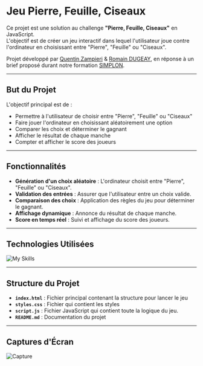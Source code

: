 # Jeu Pierre, Feuille, Ciseaux

Ce projet est une solution au challenge **"Pierre, Feuille, Ciseaux"** en JavaScript.  
L'objectif est de créer un jeu interactif dans lequel l'utilisateur joue contre l'ordinateur en choisissant entre "Pierre", "Feuille" ou "Ciseaux".

Projet développé par [Quentin Zampieri](https://github.com/Quentin384) & [Romain DUGEAY](https://github.com/Zadig2b), en réponse à un brief proposé durant notre formation [SIMPLON](https://www.simplon.co/).

---

## But du Projet

L'objectif principal est de :

- Permettre à l'utilisateur de choisir entre "Pierre", "Feuille" ou "Ciseaux"
- Faire jouer l'ordinateur en choisissant aléatoirement une option
- Comparer les choix et déterminer le gagnant
- Afficher le résultat de chaque manche
- Compter et afficher le score des joueurs

---

## Fonctionnalités

- **Génération d'un choix aléatoire** : L'ordinateur choisit entre "Pierre", "Feuille" ou "Ciseaux".
- **Validation des entrées** : Assurer que l'utilisateur entre un choix valide.
- **Comparaison des choix** : Application des règles du jeu pour déterminer le gagnant.
- **Affichage dynamique** : Annonce du résultat de chaque manche.
- **Score en temps réel** : Suivi et affichage du score des joueurs.

---

## Technologies Utilisées

![My Skills](https://skillicons.dev/icons?i=html,css,js)

---

## Structure du Projet

- **`index.html`** : Fichier principal contenant la structure pour lancer le jeu
- **`styles.css`** : Fichier qui contient les styles
- **`script.js`** : Fichier JavaScript qui contient toute la logique du jeu.
- **`README.md`** : Documentation du projet

---

## Captures d'Écran

![Capture](Capture.png)

